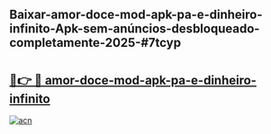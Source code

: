 ## Baixar-amor-doce-mod-apk-pa-e-dinheiro-infinito-Apk-sem-anúncios-desbloqueado-completamente-2025-#7tcyp

# <h2><a href="https://ainizakaria.my?title=amor-doce-mod-apk-pa-e-dinheiro-infinito&ref=22M">🔗👉 🔴 amor-doce-mod-apk-pa-e-dinheiro-infinito</a></h2>

[![acn](https://github.com/user-attachments/assets/0f9c940e-d8b0-45ae-aac7-cd30a18b3e1c)](https://ainizakaria.my?title=amor-doce-mod-apk-pa-e-dinheiro-infinito&ref=22M)

